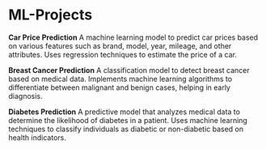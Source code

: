 # ML-Projects 

**Car Price Prediction**
A machine learning model to predict car prices based on various features such as brand, model, year, mileage, and other attributes. Uses regression techniques to estimate the price of a car.

**Breast Cancer Prediction**
A classification model to detect breast cancer based on medical data. Implements machine learning algorithms to differentiate between malignant and benign cases, helping in early diagnosis.

**Diabetes Prediction**
A predictive model that analyzes medical data to determine the likelihood of diabetes in a patient. Uses machine learning techniques to classify individuals as diabetic or non-diabetic based on health indicators.
